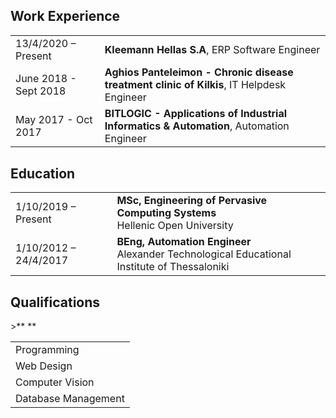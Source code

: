 <br><br>

## <i class="fa fa-feather-alt"></i> Work Experience
<table class="table table-hover">
<tr>
  <td class='col-md-3'>13/4/2020 – Present</td>
  <td><strong>Kleemann Hellas S.A</strong>, ERP Software Engineer</td>
</tr>
<tr>
</tr>
<tr>
  <td class='col-md-3'>June 2018 - Sept 2018</td>
  <td><strong>Aghios Panteleimon - Chronic disease treatment clinic of Kilkis</strong>, IT Helpdesk Engineer</td>
</tr>
<tr>
</tr>
<tr>
  <td class='col-md-3'>May 2017 - Oct 2017</td>
  <td><strong>BITLOGIC - Applications of Industrial Informatics & Automation</strong>, Automation Engineer</td>
</tr>
<tr>
</tr>
</table>


## <i class="fas fa-feather-alt"></i> Education

<table class="table table-hover">
  <tr>
    <td class="col-md-3">1/10/2019 – Present</td>
    <td>
        <strong>MSc, Engineering of Pervasive Computing Systems</strong>
        <br>
      Hellenic Open University
    </td>
  </tr>
  <tr>
    <td class="col-md-3">1/10/2012 – 24/4/2017</td>
    <td>
        <strong>BEng, Automation Engineer</strong>
        <br>
      Alexander Technological Educational Institute of Thessaloniki
    </td>
 </tr>
</table>


## <i class="fa fa-chevron-right"></i> Qualifications
<table class="table table-hover">
<tr>
 >** <td class='col-md-2'>Programming</td>**
</tr>
<tr>
  <td class='col-md-2'>Web Design</td>
</tr>
<tr>
  <td class='col-md-2'>Computer Vision</td>
</tr>
 <tr>
  <td class='col-md-2'>Database Management</td>
</tr>
</table>
